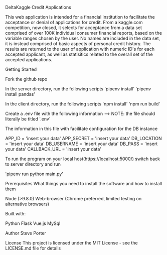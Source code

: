DeltaKaggle Credit Applications

This web application is intended for a financial institution to facilitate the acceptance or denial of applications for credit. 
From a kaggle.com competition, now closed, it selects for acceptance from a data set comprised of over 100K individual 
consumer financial reports, based on the variable ranges chosen by the user. No names are included in the data set, 
it is instead comprised of basic aspects of personal credit history. The results are returned to the user of application with numeric
ID's for each accepted applicant, as well as statisitics related to the overall set of the accepted applications. 

Getting Started

Fork the github repo

In the server directory, run the following scripts
'pipenv install'
'pipenv install pandas'

In the client directory, run the following scripts
'npm install'
'npm run build'

Create a .env file with the following information --> NOTE: the file should literally be titled '.env'

The information in this file with facilitate configuration for the DB instance

APP_ID = 'insert your data'
APP_SECRET = 'insert your data'
DB_LOCATION = 'insert your data'
DB_USERNAME = 'insert your data'
DB_PASS = 'insert your data'
CALLBACK_URL = 'insert your data'

To run the program on your local host(https://localhost:5000/) switch back to server directory and run

'pipenv run python main.py'

Prerequisites
What things you need to install the software and how to install them

Node (>9.8.0)
Web-browser (Chrome preferred, limited testing on alternative browsers)

Built with:

Python Flask
Vue.js
MySql

Author
Steve Porter

License
This project is licensed under the MIT License - see the LICENSE.md file for details


